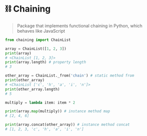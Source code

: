 # ⛓ Chaining
> Package that implements functional chaining in Python, which behaves like JavaScript

```python
from chaining import ChainList

array = ChainList([1, 2, 3])
print(array)
# <ChainList [1, 2, 3]>
print(array.length) # property length
# 3

other_array = ChainList._from('chain') # static method from
print(other_array)
# <ChainList ['c', 'h', 'a', 'i', 'n']>
print(other_array.length)
# 5

multiply = lambda item: item * 2

print(array.map(multiply)) # instance method map
# [2, 4, 6]

print(array.concat(other_array)) # instance method concat
# [1, 2, 3, 'c', 'h', 'a', 'i', 'n']
```
